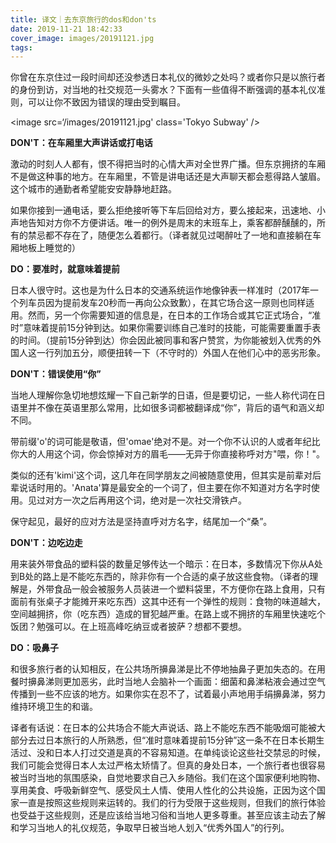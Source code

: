 ```yaml
---
title: 译文｜去东京旅行的dos和don'ts
date: 2019-11-21 18:42:33
cover_image: images/20191121.jpg
tags:
---
```

你曾在东京住过一段时间却还没参透日本礼仪的微妙之处吗？或者你只是以旅行者的身份到访，对当地的社交规范一头雾水？下面有一些值得不断强调的基本礼仪准则，可以让你不致因为错误的理由受到瞩目。

<image src=‘/images/20191121.jpg' class='Tokyo Subway' />

**DON'T：在车厢里大声讲话或打电话**

激动的时刻人人都有，恨不得把当时的心情大声对全世界广播。但东京拥挤的车厢不是做这种事的地方。在车厢里，不管是讲电话还是大声聊天都会惹得路人皱眉。这个城市的通勤者希望能安安静静地赶路。

如果你接到一通电话，要么拒绝接听等下车后回给对方，要么接起来，迅速地、小声地告知对方你不方便讲话。唯一的例外是周末的末班车上，乘客都醉醺醺的，所有的禁忌都不存在了，随便怎么着都行。（译者就见过喝醉吐了一地和直接躺在车厢地板上睡觉的）

**DO：要准时，就意味着提前**

日本人很守时。这也是为什么日本的交通系统运作地像钟表一样准时（2017年一个列车员因为提前发车20秒而一再向公众致歉），在其它场合这一原则也同样适用。然而，另一个你需要知道的信息是，在日本的工作场合或其它正式场合，“准时”意味着提前15分钟到达。如果你需要训练自己准时的技能，可能需要重置手表的时间。（提前15分钟到达）你会因此被同事和客户赞赏，为你能被划入优秀的外国人这一行列加五分，顺便扭转一下（不守时的）外国人在他们心中的恶劣形象。

**DON'T：错误使用“你”**

当地人理解你急切地想炫耀一下自己新学的日语，但是要切记，一些人称代词在日语里并不像在英语里那么常用，比如很多词都被翻译成“你”，背后的语气和涵义却不同。

带前缀'o'的词可能是敬语，但'omae'绝对不是。对一个你不认识的人或者年纪比你大的人用这个词，你会惊掉对方的眉毛——无异于你直接称呼对方"喂，你！"。

类似的还有'kimi'这个词，这几年在同学朋友之间被随意使用，但其实是前辈对后辈说话时用的。'Anata'算是最安全的一个词了，但主要在你不知道对方名字时使用。见过对方一次之后再用这个词，绝对是一次社交滑铁卢。

保守起见，最好的应对方法是坚持直呼对方名字，结尾加一个“桑”。

**DON'T：边吃边走**

用来装外带食品的塑料袋的数量足够传达一个暗示：在日本，多数情况下你从A处到B处的路上是不能吃东西的，除非你有一个合适的桌子放这些食物。（译者的理解是，外带食品一般会被服务人员装进一个塑料袋里，不方便你在路上食用，只有面前有张桌子才能摊开来吃东西）这其中还有一个弹性的规则：食物的味道越大，空间越拥挤，你（吃东西）造成的冒犯越严重。在路上或不拥挤的车厢里快速吃个饭团？勉强可以。在上班高峰吃纳豆或者披萨？想都不要想。 

**DO：吸鼻子**

和很多旅行者的认知相反，在公共场所擤鼻涕是比不停地抽鼻子更加失态的。在用餐时擤鼻涕则更加恶劣，此时当地人会脑补一个画面：细菌和鼻涕粘液会通过空气传播到一些不应该的地方。如果你实在忍不了，试着最小声地用手绢擤鼻涕，努力维持环境卫生的和谐。


译者有话说：在日本的公共场合不能大声说话、路上不能吃东西不能吸烟可能被大部分去过日本旅行的人所熟悉，但“准时意味着提前15分钟”这一条不在日本长期生活过、没和日本人打过交道是真的不容易知道。在单纯谈论这些社交禁忌的时候，我们可能会觉得日本人太过严格太矫情了。但真的身处日本，一个旅行者也很容易被当时当地的氛围感染，自觉地要求自己入乡随俗。我们在这个国家便利地购物、享用美食、呼吸新鲜空气、感受风土人情、使用人性化的公共设施，正因为这个国家一直是按照这些规则来运转的。我们的行为受限于这些规则，但我们的旅行体验也受益于这些规则，还是应该给当地习俗和当地人更多尊重。甚至应该主动去了解和学习当地人的礼仪规范，争取早日被当地人划入“优秀外国人”的行列。